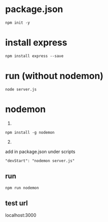 
# package.json
```
npm init -y
```
# install express
```
npm install express --save
```

# run (without nodemon)
```
node server.js
```

# nodemon
1. 
```
npm install -g nodemon
```
2.
add in package.json under scripts 
```
"devStart": "nodemon server.js"
```

## run
```
npm run nodemon
```


## test url
localhost:3000